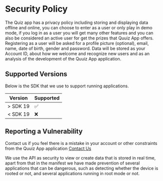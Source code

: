 # Security Policy
The Quiz app has a privacy policy including storing and displaying data offline and online, you can choose to enter as a user or only play in demo mode, if you log in as a user you will get many other features and you can also be considered an active user for get the prizes that Quuiz App offers.
Registering as a user will be asked for a profile picture (optional), email, name, date of birth, gender and password.
Data will be stored as your Account ID, about how we welcome and recognize new users and as an analysis of the development of the Quuiz App application.

## Supported Versions

Below is the SDK that we use to support running applications.

| Version    | Supported          |
| ---------- | ------------------ |
| > SDK 19   | :white_check_mark: |
| < SDK 19   | :x:                |

## Reporting a Vulnerability

Contact us if you feel there is a mistake in your account or other constraints from the Quuiz App application [Contact Us](mailto:quuizapp@gmail.com)

We use the API as security to view or create data that is stored in real time, apart from that in the manifest we have made prevention of several applications that can be dangerous, such as detecting whether the device is rooted or not, and several applications running in root mode or not.
